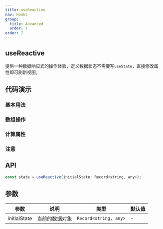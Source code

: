 ```yaml
---
title: useReactive
nav: Hooks
group:
  title: Advanced
  order: 7
order: 7
---
```


## useReactive

提供一种数据响应式的操作体验，定义数据状态不需要写`useState`，直接修改属性即可刷新视图。

## 代码演示

### 基本用法

<code src="./demo/demo1.tsx"></code>

### 数组操作

<code src="./demo/demo2.tsx" ></code>

### 计算属性

<code src="./demo/demo3.tsx" ></code>

### 注意

<code src="./demo/demo4.tsx"></code>

## API

```js
const state = useReactive(initialState: Record<string, any>);
```

## 参数

| 参数         | 说明           | 类型                  | 默认值 |
| ------------ | -------------- | --------------------- | ------ |
| initialState | 当前的数据对象 | `Record<string, any>` | -      |
